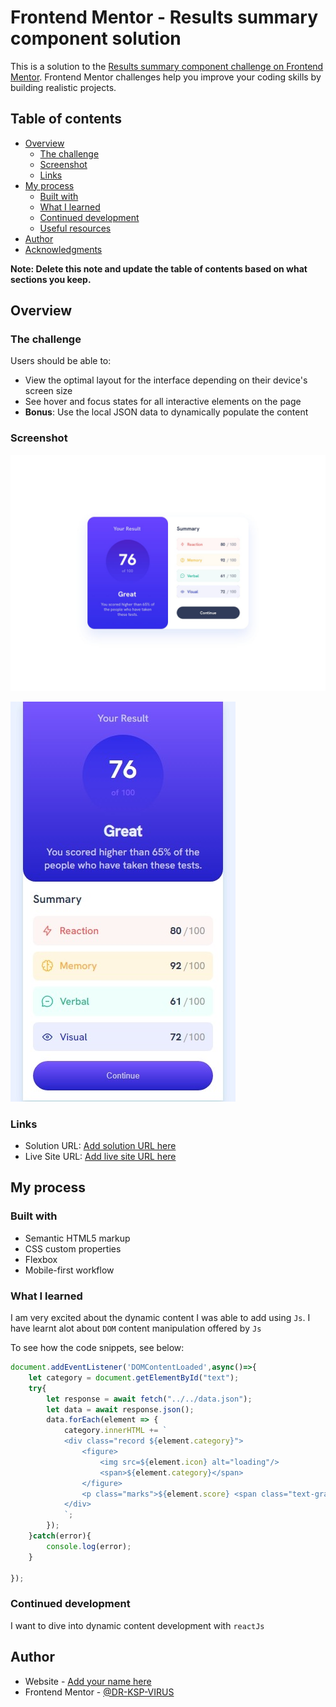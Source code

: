 # Frontend Mentor - Results summary component solution

This is a solution to the [Results summary component challenge on Frontend Mentor](https://www.frontendmentor.io/challenges/results-summary-component-CE_K6s0maV). Frontend Mentor challenges help you improve your coding skills by building realistic projects. 

## Table of contents

- [Overview](#overview)
  - [The challenge](#the-challenge)
  - [Screenshot](#screenshot)
  - [Links](#links)
- [My process](#my-process)
  - [Built with](#built-with)
  - [What I learned](#what-i-learned)
  - [Continued development](#continued-development)
  - [Useful resources](#useful-resources)
- [Author](#author)
- [Acknowledgments](#acknowledgments)

**Note: Delete this note and update the table of contents based on what sections you keep.**

## Overview

### The challenge

Users should be able to:

- View the optimal layout for the interface depending on their device's screen size
- See hover and focus states for all interactive elements on the page
- **Bonus**: Use the local JSON data to dynamically populate the content

### Screenshot

![Design preview for the results summary component coding challenge](./design/desktop-design.jpg)

![Design preview for the results summary component coding challenge](./design/mobile-solution-2.jpeg)


### Links

- Solution URL: [Add solution URL here](https://github.com/DR-KSP-VIRUS/results-summary-component-main.git)
- Live Site URL: [Add live site URL here](https://your-live-site-url.com)

## My process

### Built with

- Semantic HTML5 markup
- CSS custom properties
- Flexbox
- Mobile-first workflow

### What I learned

I am very excited about the dynamic content I was able to add using `Js`.
I have learnt alot about `DOM` content manipulation offered by `Js`

To see how the code snippets, see below:

```js
document.addEventListener('DOMContentLoaded',async()=>{
    let category = document.getElementById("text");
    try{
        let response = await fetch("../../data.json");
        let data = await response.json();
        data.forEach(element => {
            category.innerHTML += `
            <div class="record ${element.category}">
                <figure>
                    <img src=${element.icon} alt="loading"/>
                    <span>${element.category}</span>
                </figure>
                <p class="marks">${element.score} <span class="text-gray">/100</span></p>
            </div>
            `;
        });
    }catch(error){
        console.log(error);
    }

});
```

### Continued development
I want to dive into dynamic content development with `reactJs`


## Author

- Website - [Add your name here](https://www.your-site.com)
- Frontend Mentor - [@DR-KSP-VIRUS](https://www.frontendmentor.io/profile/DR-KSP-VIRUS)